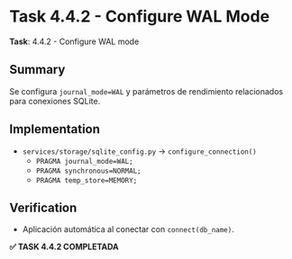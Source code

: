 # Task 4.4.2 - Configure WAL Mode

**Task**: 4.4.2 - Configure WAL mode

## Summary
Se configura `journal_mode=WAL` y parámetros de rendimiento relacionados para conexiones SQLite.

## Implementation
- `services/storage/sqlite_config.py` → `configure_connection()`
  - `PRAGMA journal_mode=WAL;`
  - `PRAGMA synchronous=NORMAL;`
  - `PRAGMA temp_store=MEMORY;`

## Verification
- Aplicación automática al conectar con `connect(db_name)`.

**✅ TASK 4.4.2 COMPLETADA**

